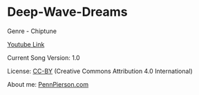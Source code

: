 # Deep-Wave-Dreams
Genre - Chiptune

[Youtube Link](https://www.youtube.com/watch?v=QUQl7muecpo&list=PLye9mcKwe2zy3KW8uK_3F7HVMjJjdqSqU&index=34)

Current Song Version: 1.0

License: [CC-BY](http://creativecommons.org/licenses/by/4.0/) (Creative Commons Attribution 4.0 International)

About me: [PennPierson.com](http://pennpierson.com/)